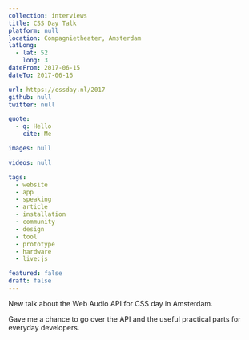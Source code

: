 ```yaml
---
collection: interviews
title: CSS Day Talk
platform: null
location: Compagnietheater, Amsterdam
latLong:
  - lat: 52
    long: 3
dateFrom: 2017-06-15
dateTo: 2017-06-16

url: https://cssday.nl/2017
github: null
twitter: null

quote:
  - q: Hello
    cite: Me

images: null

videos: null

tags:
  - website
  - app
  - speaking
  - article
  - installation
  - community
  - design
  - tool
  - prototype
  - hardware
  - live:js

featured: false
draft: false
---
```


New talk about the Web Audio API for CSS day in Amsterdam.

Gave me a chance to go over the API and the useful practical parts for everyday developers.
